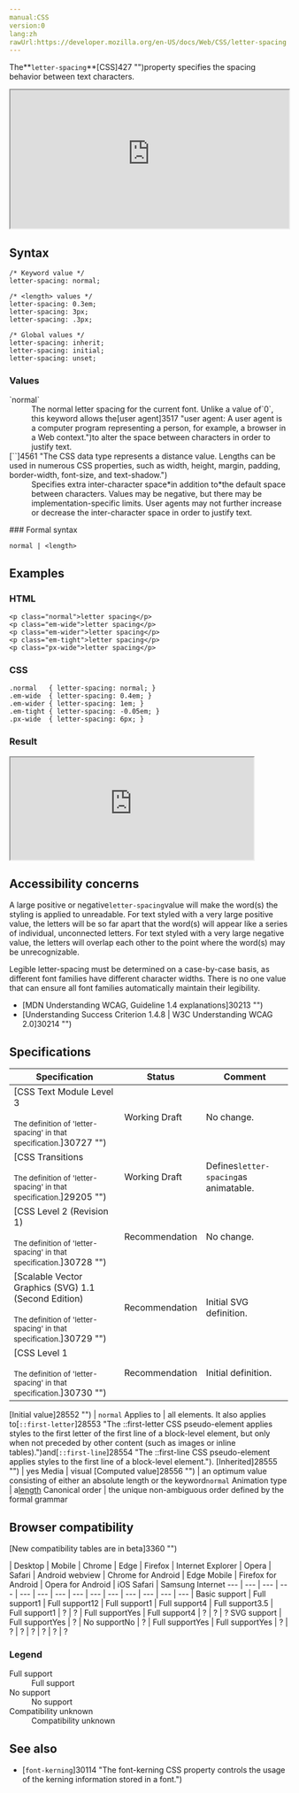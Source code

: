 ```yaml
---
manual:CSS
version:0
lang:zh
rawUrl:https://developer.mozilla.org/en-US/docs/Web/CSS/letter-spacing
---
```






The**`letter-spacing`**[CSS]427 "")property specifies the spacing behavior between text characters.

<iframe src='https://interactive-examples.mdn.mozilla.net/pages/css/letter-spacing.html' width='100%' height='250'></iframe>

## Syntax<a name="Syntax"></a>

```
/* Keyword value */
letter-spacing: normal;

/* <length> values */
letter-spacing: 0.3em;
letter-spacing: 3px;
letter-spacing: .3px;

/* Global values */
letter-spacing: inherit;
letter-spacing: initial;
letter-spacing: unset;
```

### Values<a name="Values"></a>
<dl><dt id=''>`normal`</dt><dd>The normal letter spacing for the current font. Unlike a value of`0`, this keyword allows the[user agent]3517 "user agent: A user agent is a computer program representing a person, for example, a browser in a Web context.")to alter the space between characters in order to justify text.</dd><dt id=''>[`<length>`]4561 "The <length> CSS data type represents a distance value. Lengths can be used in numerous CSS properties, such as width, height, margin, padding, border-width, font-size, and text-shadow.")</dt><dd>Specifies extra inter-character space*in addition to*the default space between characters. Values may be negative, but there may be implementation-specific limits. User agents may not further increase or decrease the inter-character space in order to justify text.</dd></dl>
### Formal syntax<a name="Formal_syntax"></a>

```
normal | <length>
```

## Examples<a name="Examples"></a>

### HTML<a name="HTML"></a>

```
<p class="normal">letter spacing</p>
<p class="em-wide">letter spacing</p>
<p class="em-wider">letter spacing</p>
<p class="em-tight">letter spacing</p>
<p class="px-wide">letter spacing</p>
```

### CSS<a name="CSS"></a>

```
.normal   { letter-spacing: normal; }
.em-wide  { letter-spacing: 0.4em; }
.em-wider { letter-spacing: 1em; }
.em-tight { letter-spacing: -0.05em; }
.px-wide  { letter-spacing: 6px; }
```

### Result<a name="Result"></a>


<iframe src='https://mdn.mozillademos.org/en-US/docs/Web/CSS/letter-spacing$samples/Examples?revision=1367963' width='440' height='185'></iframe>



## Accessibility concerns<a name="Accessibility_concerns"></a>


A large positive or negative`letter-spacing`value will make the word(s) the styling is applied to unreadable. For text styled with a very large positive value, the letters will be so far apart that the word(s) will appear like a series of individual, unconnected letters. For text styled with a very large negative value, the letters will overlap each other to the point where the word(s) may be unrecognizable.



Legible letter-spacing must be determined on a case-by-case basis, as different font families have different character widths. There is no one value that can ensure all font families automatically maintain their legibility.


* [MDN Understanding WCAG, Guideline 1.4 explanations]30213 "")
* [Understanding Success Criterion 1.4.8 | W3C Understanding WCAG 2.0]30214 "")

## Specifications<a name="Specifications"></a>

Specification | Status | Comment 
 ---  |  ---  |  ---  | 
[CSS Text Module Level 3<br></br><small>The definition of &#39;letter-spacing&#39; in that specification.</small>]30727 "") | Working Draft | No change. 
[CSS Transitions<br></br><small>The definition of &#39;letter-spacing&#39; in that specification.</small>]29205 "") | Working Draft | Defines`letter-spacing`as animatable. 
[CSS Level 2 (Revision 1)<br></br><small>The definition of &#39;letter-spacing&#39; in that specification.</small>]30728 "") | Recommendation | No change. 
[Scalable Vector Graphics (SVG) 1.1 (Second Edition)<br></br><small>The definition of &#39;letter-spacing&#39; in that specification.</small>]30729 "") | Recommendation | Initial SVG definition. 
[CSS Level 1<br></br><small>The definition of &#39;letter-spacing&#39; in that specification.</small>]30730 "") | Recommendation | Initial definition. 


[Initial value]28552 "") | `normal` 
Applies to | all elements. It also applies to[`::first-letter`]28553 "The ::first-letter CSS pseudo-element applies styles to the first letter of the first line of a block-level element, but only when not preceded by other content (such as images or inline tables).")and[`::first-line`]28554 "The ::first-line CSS pseudo-element applies styles to the first line of a block-level element."). 
[Inherited]28555 "") | yes 
Media | visual 
[Computed value]28556 "") | an optimum value consisting of either an absolute length or the keyword`normal` 
Animation type | a[length](%4561#Interpolation "Values of the <length> CSS data type are interpolated as real, floating-point numbers.") 
Canonical order | the unique non-ambiguous order defined by the formal grammar 


## Browser compatibility<a name="Browser_compatibility"></a>
[New compatibility tables are in beta<i></i>]3360 "")

 | <abbr>Desktop<i></i></abbr> | <abbr>Mobile<i></i></abbr> 
 | <abbr>Chrome<i></i></abbr> | <abbr>Edge<i></i></abbr> | <abbr>Firefox<i></i></abbr> | <abbr>Internet Explorer<i></i></abbr> | <abbr>Opera<i></i></abbr> | <abbr>Safari<i></i></abbr> | <abbr>Android webview<i></i></abbr> | <abbr>Chrome for Android<i></i></abbr> | <abbr>Edge Mobile<i></i></abbr> | <abbr>Firefox for Android<i></i></abbr> | <abbr>Opera for Android<i></i></abbr> | <abbr>iOS Safari<i></i></abbr> | <abbr>Samsung Internet<i></i></abbr> 
 ---  |  ---  |  ---  |  ---  |  ---  |  ---  |  ---  |  ---  |  ---  |  ---  |  ---  |  ---  |  ---  |  ---  | 
Basic support | <abbr>Full support</abbr>1 | <abbr>Full support</abbr>12 | <abbr>Full support</abbr>1 | <abbr>Full support</abbr>4 | <abbr>Full support</abbr>3.5 | <abbr>Full support</abbr>1 | <abbr>?</abbr> | <abbr>?</abbr> | <abbr>Full support</abbr>Yes | <abbr>Full support</abbr>4 | <abbr>?</abbr> | <abbr>?</abbr> | <abbr>?</abbr> 
SVG support | <abbr>Full support</abbr>Yes | <abbr>?</abbr> | <abbr>No support</abbr>No | <abbr>?</abbr> | <abbr>Full support</abbr>Yes | <abbr>Full support</abbr>Yes | <abbr>?</abbr> | <abbr>?</abbr> | <abbr>?</abbr> | <abbr>?</abbr> | <abbr>?</abbr> | <abbr>?</abbr> | <abbr>?</abbr> 


### Legend<a name="Legend"></a>
<dl><dt id=''><abbr>Full support</abbr></dt><dd>Full support</dd><dt id=''><abbr>No support</abbr></dt><dd>No support</dd><dt id=''><abbr>Compatibility unknown</abbr></dt><dd>Compatibility unknown</dd></dl>

## See also<a name="See_also"></a>

* [`font-kerning`]30114 "The font-kerning CSS property controls the usage of the kerning information stored in a font.")



